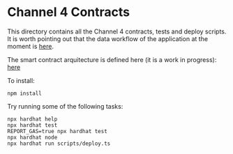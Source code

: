 # Channel 4 Contracts

This directory contains all the Channel 4 contracts, tests and deploy scripts.
It is worth pointing out that the data workflow of the application at the moment is [here](https://www.figma.com/file/PfdR0GjZpuqVpZKcI7kZBn/Channel4-Data-flow?type=whiteboard&node-id=0-1&t=p83aHlZTVidHNGx2-0).

The smart contract arquitecture is defined here (it is a work in progress): [here](https://www.figma.com/file/fVNtk4IxFvwGsaWJLSHjQd/Channel4Contract.sol?type=whiteboard&node-id=0%3A1&t=NkDONU2w5wtdCEdk-1)

To install:

```shell
npm install
```

Try running some of the following tasks:

```shell
npx hardhat help
npx hardhat test
REPORT_GAS=true npx hardhat test
npx hardhat node
npx hardhat run scripts/deploy.ts
```
